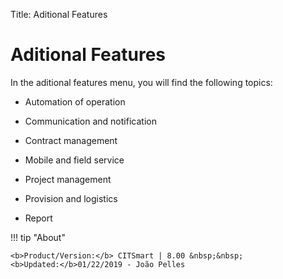 Title: Aditional Features

# Aditional Features

In the aditional features menu, you will find the following topics:

* Automation of operation

* Communication and notification

* Contract management

* Mobile and field service

* Project management

* Provision and logistics

* Report  

!!! tip "About"

    <b>Product/Version:</b> CITSmart | 8.00 &nbsp;&nbsp;
    <b>Updated:</b>01/22/2019 - João Pelles  
	
